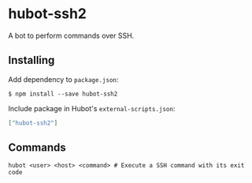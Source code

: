 # hubot-ssh2

A bot to perform commands over SSH.

## Installing

Add dependency to `package.json`:

```console
$ npm install --save hubot-ssh2
```

Include package in Hubot's `external-scripts.json`:

```json
["hubot-ssh2"]
```

## Commands

    hubot <user> <host> <command> # Execute a SSH command with its exit code
